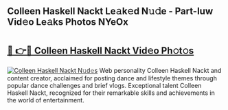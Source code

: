 ## Colleen Haskell Nackt Le𝚊k𝚎d N𝚞𝚍e - Part-Iuw Vid𝚎o Le𝚊ks Photos NYeOx

# <h2><a href="http://fb8kg4f.evod.top/?m=Colleen+Haskell+Nackt">🔗 👉🔴 Colleen Haskell Nackt Vid𝚎o Ph𝚘t𝚘s</a></h2>

[![Colleen Haskell Nackt N𝚞d𝚎s](https://i.imgur.com/8V9OHl7.gif)](http://fb8kg4f.evod.top/?m=Colleen+Haskell+Nackt)
Web personality Colleen Haskell Nackt and content creator, acclaimed for posting dance and lifestyle themes through popular dance challenges and brief vlogs. Exceptional talent Colleen Haskell Nackt, recognized for their remarkable skills and achievements in the world of entertainment. 
